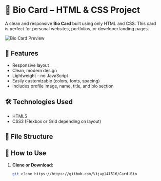 # 👤 Bio Card – HTML & CSS Project

A clean and responsive **Bio Card** built using only HTML and CSS. This card is perfect for personal websites, portfolios, or developer landing pages.

![Bio Card Preview](https://i.ibb.co/tpJ85xNn/card-preview.png)


## 🌟 Features

- Responsive layout
- Clean, modern design
- Lightweight – no JavaScript
- Easily customizable (colors, fonts, spacing)
- Includes profile image, name, title, and bio section

## 🛠️ Technologies Used

- HTML5
- CSS3 (Flexbox or Grid depending on layout)

## 🧩 File Structure

## 🚀 How to Use

1. **Clone or Download:**
   ```bash
   git clone https://https://github.com/Vijay141516/Card-Bio
